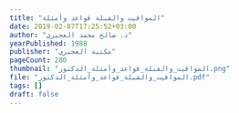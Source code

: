 ```yaml
---
title: "المواقيت والقبلة قواعد وأمثلة"
date: 2019-02-07T17:25:52+03:00
author: "د. صالح محمد العجيري"
yearPublished: 1988
publisher: "مكتبة العجيري"
pageCount: 280
thumbnail: "المواقيت_والقبلة_قواعد_وأمثلة_الدكتور.png"
file: "المواقيت_والقبلة_قواعد_وأمثلة_الدكتور.pdf"
tags: []
draft: false
---
```

